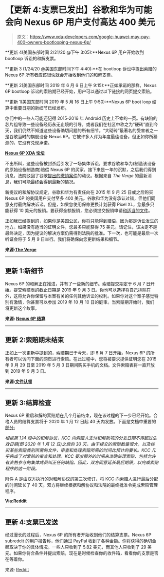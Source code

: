 # 【更新 4:支票已发出】谷歌和华为可能会向 Nexus 6P 用户支付高达 400 美元

> 原文：<https://www.xda-developers.com/google-huawei-may-pay-400-owners-bootlooping-nexus-6p/>

**更新 4(美国东部时间 2/21/20 @下午 3:05):**Nexus 6P 用户开始收到 bootloop 诉讼的和解支票。

**更新 3 (1/24/20 @美国东部时间下午 4:40):**在 bootloop 诉讼中提出索赔的 Nexus 6P 所有者应该很快就会开始收到他们的和解支票。

**更新 2(美国东部时间 2019 年 6 月 6 日上午 9:15):**正如承诺的那样，Nexus 6P bootloop 诉讼的索赔期已经开始，用户可以通过以下链接的网页提交索赔。

**更新 1(美国东部时间 2019 年 5 月 16 日上午 9:50):**Nexus 6P boot loop 结算中重要日期的新细节已经发布。

你们中的一些人可能还记得 2015-2016 年 Android 历史上不幸的一页。有缺陷的芯片组导致一些设备经历永无止境的引导，或者我们在社区中称之为“硬砖”直到今天，我们仍然不知道这些设备确切问题的所有细节。“大砌砖”最著名的受害者之一是谷歌当时的旗舰设备 Nexus 6P。它被许多人评为年度最佳设备，但正如你所猜测的，它没有兑现承诺。

**[Nexus 6P XDA 论坛](https://forum.xda-developers.com/nexus-6p)**

不出所料，这些设备被封杀后引发了一场集体诉讼，要求谷歌和华为(制造该设备的原始设备制造商)赔偿 Nexus 6P 的买家。接下来是一年的沉默，之后我们得到消息，法院驳回了谷歌[提出的撤销案件](https://www.xda-developers.com/google-huawei-nexus-6p-class-action/)的动议。根据来自 *The Verge* 的最新消息，我们可能最终会得到最新的情况。

新提议的和解协议规定，谷歌和华为有责任向在 2015 年 9 月 25 日或之后购买 Nexus 6P 的美国用户支付至多 400 美元。谷歌和华为没有承认过错，但他们同意支付最终解决诉讼。但是，如果您使用保修更换计划获得 Pixel XL，您最多只能获得 10 美元的报销。要获得全额报销，您必须提交报销申请[和适当的文件](https://www.scribd.com/document/405929329/As-Filed-Long-Form-Notice-in-Google-Huawei-class-action-lawsuit-re-Nexus-6P-bootloop-issue?campaign=SkimbitLtd&ad_group=66960X1514734X419795f159229970927326a4c4e212ee&keyword=660149026&source=hp_affiliate&medium=affiliate)。

正如我已经提到的，如果你是美国公民，你将只能得到赔偿，因为那是诉讼发生的地方。如果没有适当的证明文件，您最多只能获得 75 美元。请记住，该决定不是最终决定，因为提议的解决方案仍需得到法院的批准。下一次，也可能是最后一次听证会将于 5 月 9 日举行。我们将确保向您更新结果和细节。

**来源:[The Verge](https://www.theverge.com/2019/4/11/18306552/google-huawei-nexus-6p-class-action-lawsuit-settlement-agreement-compensate)**

* * *

## 更新 1:新细节

Nexus 6P 的和解正在推进，并有了一些新的细节。索赔提交期定于 6 月 7 日开始。提交索赔表的截止日期是 2019 年 9 月 3 日。你也可以选择将自己排除在外，这将允许你保留与本案有关的任何其他诉讼的权利。如果你对这个案子感觉特别有激情，你甚至可以参加 2019 年 10 月 10 日的庭审。当索赔期开始时，我们将更新这个故事。

**来源: [Nexus 6P 结算](http://www.nexus6psettlement.com/)**

* * *

## 更新 2:索赔期未结束

正如上一次更新中提到的，索赔期已于今天，即 6 月 7 日开始。Nexus 6P 的所有者可以访问下面的网页进行索赔。在此过程中，您将被要求提供证明您在 2015 年 9 月 29 日至 2019 年 5 月 3 日期间购买手机的文档。文件索赔表将一直开放到 2019 年 9 月 3 日。

**来源:[文件认领](https://kccsecure.com/Nexus6PSettlement/Claimant)**

* * *

## 更新 3:结算检查

Nexus 6P 重启和解的索赔期在几个月前结束，现在该过程的下一步已经开始。合格人员的结算支票将于 2020 年 1 月 12 日起 40 天内发放。下面是文档中重要的[部分:](https://www.courtlistener.com/recap/gov.uscourts.cand.310402/gov.uscourts.cand.310402.230.0.pdf)

*根据第 1.14 段中的和解协议，KCC 向索赔人支付和解款项的分发日期不得超过生效日期(即 2020 年 1 月 12 日)之后的 30 天。由于提交的索赔数量很大，以及核实某些索赔类别所需的文件，审查和处理索赔所需的时间比预计的要长。KCC 几乎完成了对索赔的审查和处理。KCC 要求额外的时间来准确处理索赔，包括允许有资格参与的集体成员纠正任何缺陷。因此，双方同意延长最后期限，以完成索赔程序的这一阶段。*

附件 A 是由双方执行的对和解协议的第三次修订，将 KCC 向索赔人进行最后分配的时间延长了 40 天。双方将继续根据和解协议和法院的最终批准令完成索赔管理程序。

**Via:[Reddit](https://www.reddit.com/r/Nexus6P/comments/et2g80/nexus_6p_settlement_checks_to_be_distributed/)**

* * *

## 更新 4:支票已发送

经过漫长的过程后，Nexus 6P 的所有者开始收到他们的结算支票。Nexus 6P subreddit 的用户报告称，他们通过 PayPal 收到了各种金额。你将获得的确切金额取决于你的具体情况。一些人只收到了 5.82 美元，而其他人只收到了 29 美元。如果你符合条件并提出索赔，现在是时候检查你的收件箱，看看你的支票是否在等着你。

来源: [Reddit](https://www.reddit.com/r/Nexus6P/comments/f7e90p/just_got_my_paypal_settlement_582/)